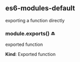 <a name="module_es6-modules-default"></a>
## es6-modules-default
exporting a function directly


<a name="exp_module_es6-modules-default--module.exports"></a>
### module.exports() ⏏
exported function

**Kind**: Exported function


